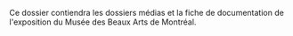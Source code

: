 Ce dossier contiendra les dossiers médias et la fiche de documentation de l'exposition du Musée des Beaux Arts de Montréal.
